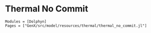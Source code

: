 # Thermal No Commit
```@autodocs
Modules = [Dolphyn]
Pages = ["GenX/src/model/resources/thermal/thermal_no_commit.jl"]
```